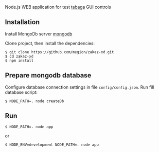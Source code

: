 

Node.js WEB application for test [tabaga](https://github.com/megion/tabaga) GUI controls   

## Installation

Install MongoDb server [mongodb](http://www.mongodb.org/)

Clone project, then install the dependencies:

    $ git clone https://github.com/megion/zakaz-xd.git
    $ cd zakaz-xd
    $ npm install 
    
## Prepare mongodb database

Configure database connection settings in file `config/config.json`. Run fill database script:
   
    $ NODE_PATH=. node createDb

## Run


    $ NODE_PATH=. node app
    
or 
    
    $ NODE_ENV=development NODE_PATH=. node app
    
    
    
